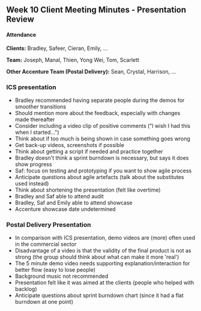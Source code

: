 ## Week 10 Client Meeting Minutes - Presentation Review

#### Attendance
**Clients:** Bradley, Safeer, Cieran, Emily, ...

**Team:** Joseph, Manal, Thien, Yong Wei, Tom, Scarlett

**Other Accenture Team (Postal Delivery):** Sean, Crystal, Harrison, ...


### ICS presentation
* Bradley recommended having separate people during the demos for smoother transitions
* Should mention more about the feedback, especially with changes made thereafter
* Consider including a video clip of positive comments ("I wish I had this when I started...")
* Think about if too much is being shown in case something goes wrong
* Get back-up videos, screenshots if possible
* Think about getting a script if needed and practice together
* Bradley doesn't think a sprint burndown is necessary, but says it does show progress
* Saf: focus on testing and prototyping if you want to show agile process
* Anticipate questions about agile artefacts (talk about the substitutes used instead)
* Think about shortening the presentation (felt like overtime)
* Bradley and Saf able to attend audit
* Bradley, Saf and Emily able to attend showcase
* Accenture showcase date undetermined

### Postal Delivery Presentation
* In comparison with ICS presentation, demo videos are (more) often used in the commercial sector
* Disadvantage of a video is that the validity of the final product is not as strong (the group should think about what can make it more 'real')
* The 5 minute demo video needs supporting explanation/interaction for better flow (easy to lose people)
* Background music not recommended
* Presentation felt like it was aimed at the clients (people who helped with backlog)
* Anticipate questions about sprint burndown chart (since it had a flat burndown at one point)
